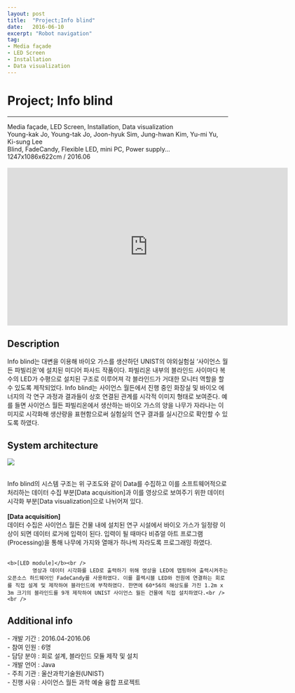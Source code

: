 ```yaml
---
layout: post
title:  "Project;Info blind"
date:   2016-06-10
excerpt: "Robot navigation"
tag:
- Media façade
- LED Screen
- Installation
- Data visualization
---
```

<h1> Project; Info blind</h1>
<hr />
Media façade, LED Screen, Installation, Data visualization<br />
Young-kak Jo, Young-tak Jo, Joon-hyuk Sim, Jung-hwan Kim, Yu-mi Yu, Ki-sung Lee<br />
Blind, FadeCandy, Flexible LED, mini PC, Power supply...<br />
1247x1086x622cm / 2016.06<br /><br />

<iframe width="640" height="360" src="https://www.youtube-nocookie.com/embed/YKSg646HANo?controls=0&amp;showinfo=0" frameborder="0" allowfullscreen></iframe>

<h2> Description</h2>
     Info blind는 대변을 이용해 바이오 가스를 생산하던 UNIST의 야외실험실 ‘사이언스 월든 파빌리온’에 설치된 미디어 파사드 작품이다. 파빌리온 내부의 블라인드 사이마다 복수의 LED가 수평으로 설치된 구조로 이루어져 각 블라인드가 거대한 모니터 역할을 할 수 있도록 제작되었다. Info blind는 사이언스 월든에서 진행 중인 화장실 및 바이오 에너지의 각 연구 과정과 결과들이 상호 연결된 관계를 시각적 이미지 형태로 보여준다. 예를 들면 사이언스 월든 파빌리온에서 생산하는 바이오 가스의 양을 나무가 자라나는 이미지로 시각화해 생산량을 표현함으로써 실험실의 연구 결과를 실시간으로 확인할 수 있도록 하였다. <br />

<h2> System architecture</h2>

<a href="{{ site.url }}/images/infoblind_sys.png"><img src="{{ site.url }}/images/infoblind_sys.png"></a> 

 <br />Info blind의 시스템 구조는 위 구조도와 같이 Data를 수집하고 이를 소프트웨어적으로 처리하는 데이터 수집 부분[Data acquisition]과 이를 영상으로 보여주기 위한 데이터 시각화 부분[Data visualization]으로 나뉘어져 있다.<br /><br />
 	<b>[Data acquisition]</b><br />
 		     데이터 수집은 사이언스 월든 건물 내에 설치된 연구 시설에서 바이오 가스가 일정량 이상이 되면 데이터 로거에 입력이 된다. 입력이 될 때마다 비쥬얼 아트 프로그램(Processing)을 통해 나무에 가지와 열매가 하나씩 자라도록 프로그래밍 하였다.<br /><br />

	<b>[LED module]</b><br />
		    영상과 데이터 시각화를 LED로 출력하기 위해 영상을 LED에 맵핑하여 출력시켜주는 오픈소스 하드웨어인 FadeCandy를 사용하였다. 이를 플렉시블 LED와 전원에 연결하는 회로를 직접 설계 및 제작하여 블라인드에 부착하였다. 한면에 60*56의 해상도를 가진 1.2m x 3m 크기의 블라인드를 9개 제작하여 UNIST 사이언스 월든 건물에 직접 설치하였다.<br /><br />

<h2> Additional info</h2>
	- 개발 기간		:     2016.04-2016.06<br />
	- 참여 인원		:     6명<br />
	- 담당 분야		:     회로 설계, 블라인드 모듈 제작 및 설치<br />
	- 개발 언어		:     Java<br />
	- 주최 기관		:     울산과학기술원(UNIST)<br />
	- 진행 사유		:     사이언스 월든 과학 예술 융합 프로젝트<br /> <br />  